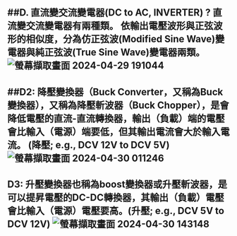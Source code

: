 ##D. 直流變交流變電器(DC to AC, INVERTER) ? 直流變交流變電器有兩種類。 依輸出電壓波形與正弦波形的相似度，分為仿正弦波(Modified Sine Wave)變電器與純正弦波(True Sine Wave)變電器兩類。
![螢幕擷取畫面 2024-04-29 191044](https://github.com/PHUANYU/EC2024/assets/162283667/d1de0054-d520-4f8e-9f18-a6c33315b192)
----
##D2: 降壓變換器（Buck Converter，又稱為Buck變換器），又稱為降壓斬波器（Buck Chopper），是會降低電壓的直流-直流轉換器，輸出（負載）端的電壓會比輸入（電源）端要低，但其輸出電流會大於輸入電流。 (降壓; e.g., DCV 12V to DCV 5V)
![螢幕擷取畫面 2024-04-30 011246](https://github.com/PHUANYU/EC2024/assets/162283667/23d9d7ab-fe63-4254-861a-69e95f32ccb9)
---
D3: 升壓變換器也稱為boost變換器或升壓斬波器，是可以提昇電壓的DC-DC轉換器，其輸出（負載）電壓會比輸入（電源）電壓要高。(升壓; e.g., DCV 5V to DCV 12V)
![螢幕擷取畫面 2024-04-30 143148](https://github.com/PHUANYU/EC2024/assets/162283667/7e03e26a-c04f-475d-8d61-78ff3521b5d5)
--
